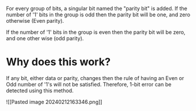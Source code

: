 For every group of bits, a singular bit named the "parity bit" is added. If the number of '1' bits in the group is odd then the parity bit will be one, and zero otherwise (Even parity).

If the number of '1' bits in the group is even then the parity bit will be zero, and one other wise (odd parity).

# Why does this work?

If any bit, either data or parity, changes then the rule of having an Even or Odd number of '1's will not be satisfied. Therefore, 1-bit error can be detected using this method.

![[Pasted image 20240212163346.png]]